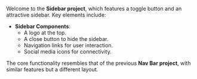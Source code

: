 Welcome to the **Sidebar project**, which features a toggle button and an attractive sidebar. Key elements include:

- **Sidebar Components**:
  - A logo at the top.
  - A close button to hide the sidebar.
  - Navigation links for user interaction.
  - Social media icons for connectivity.

The core functionality resembles that of the previous **Nav Bar project**, with similar features but a different layout. 
